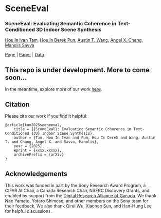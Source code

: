 # SceneEval

### SceneEval: Evaluating Semantic Coherence in Text-Conditioned 3D Indoor Scene Synthesis

[Hou In Ivan Tam](https://iv-t.github.io/), [Hou In Derek Pun](https://houip.github.io/), [Austin T. Wang](https://atwang16.github.io/), [Angel X. Chang](https://angelxuanchang.github.io/), [Manolis Savva](https://msavva.github.io/)

<!-- <img src="docs/static/images/teaser.webp" alt="teaser" style="width:100%"/> -->

[Page](https://3dlg-hcvc.github.io/SceneEval/) | [Paper]() | [Data]()

## This repo is under development. More to come soon...
In the meantime, explore more of our work [here](https://3dlg-hcvc.github.io/projects/).

## Citation
Please cite our work if you find it helpful:
```
@article{tam2025sceneeval,
    title = {{SceneEval}: Evaluating Semantic Coherence in Text-Conditioned {3D} Indoor Scene Synthesis},
    author = {Tam, Hou In Ivan and Pun, Hou In Derek and Wang, Austin T. and Chang, Angel X. and Savva, Manolis},
    year = {2025},
    eprint = {xxxx.xxxxx},
    archivePrefix = {arXiv}
}
```

## Acknowledgements
This work was funded in part by the Sony Research Award Program, a CIFAR AI Chair, a Canada Research Chair, NSERC Discovery Grants, and enabled by support from the [Digital Research Alliance of Canada](https://alliancecan.ca/).
We thank Nao Yamato, Yotaro Shimose, and other members on the Sony team for their feedback.
We also thank Qirui Wu, Xiaohao Sun, and Han-Hung Lee for helpful discussions.
